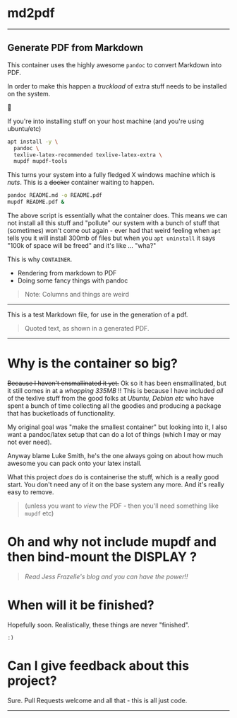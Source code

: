 # md2pdf
---

## Generate PDF from Markdown

This container uses the highly awesome `pandoc`
to convert Markdown into PDF.

In order to make this happen a *truckload* of extra
stuff needs to be installed on the system.

:facepalm:

If you're into installing stuff on your
host machine (and you're using ubuntu/etc)

```bash
apt install -y \
  pandoc \
  texlive-latex-recommended texlive-latex-extra \
  mupdf mupdf-tools
```

This turns your system into a fully fledged X windows machine
which is *nuts*. This is a ~~docker~~ container waiting to happen.

```bash
pandoc README.md -o README.pdf
mupdf README.pdf &
```

The above script is essentially what the container
does. This means we can not install all this stuff
and "pollute" our system with a bunch of stuff
that (sometimes) won't come out again -
ever had that weird feeling when `apt` tells you 
it will install 300mb of files but when you
`apt uninstall` it says "100k of space will be freed"
and it's like ... "wha?"

This is why `CONTAINER`.

* Rendering from markdown to PDF
* Doing some fancy things with pandoc

> Note: Columns and things are weird

---

This is a test Markdown file, for use
in the generation of a pdf.

> Quoted text, as shown in a generated PDF.

---

# Why is the container so big?

~~Because I haven't ensmallinated it yet.~~
Ok so it has been ensmallinated, but it still comes in
at a _whopping_ *335MB* !!
This is because I have included *all* of the texlive stuff
from the good folks at *Ubuntu, Debian etc* who have spent
a bunch of time collecting all the goodies and producing
a package that has bucketloads of functionality.

My original goal was "make the smallest container" but
looking into it, I also want a pandoc/latex setup that
can do a lot of things (which I may or may not ever need).

Anyway blame Luke Smith, he's the one always going on about
how much awesome you can pack onto your latex install.

What this project _does_ do is containerise the stuff,
which is a really good start. You don't need any of
it on the base system any more. And it's really easy to remove.

> (unless you want to _view_ the PDF - then you'll
> need something like `mupdf` etc)

# Oh and why not include mupdf and then bind-mount the DISPLAY ?
> *Read Jess Frazelle's blog and you can have the power!!*


# When will it be finished?

Hopefully soon. Realistically, these things are never "finished".

`:)`

# Can I give feedback about this project?

Sure. Pull Requests welcome and all that - this is all just code.

---
